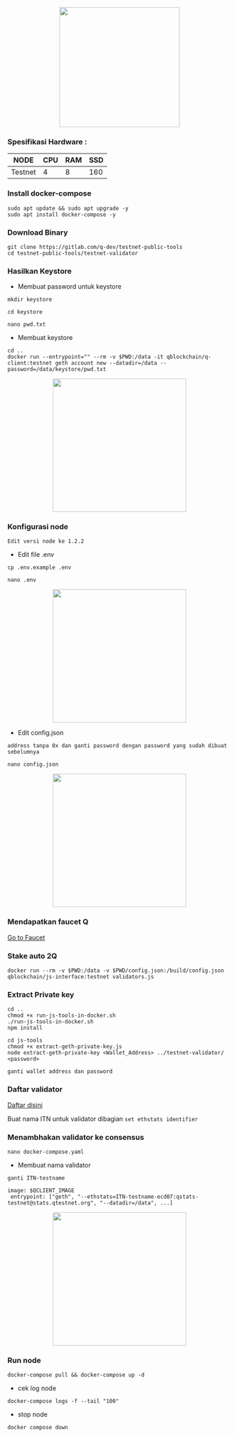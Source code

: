 <p align="center">
  <img width="270" height="auto" src="https://user-images.githubusercontent.com/108969749/201537323-e380f751-fdf5-4e2a-98c7-7139664e2df3.png">
</p>

### Spesifikasi Hardware :
NODE  | CPU     | RAM      | SSD     |
| ------------- | ------------- | ------------- | -------- |
| Testnet | 4          | 8         | 160  |

### Install docker-compose
```
sudo apt update && sudo apt upgrade -y
sudo apt install docker-compose -y
```

### Download Binary
```
git clone https://gitlab.com/q-dev/testnet-public-tools
cd testnet-public-tools/testnet-validator
```
### Hasilkan Keystore
* Membuat password untuk keystore
```
mkdir keystore
```
```
cd keystore
```
```
nano pwd.txt
```
* Membuat keystore
```
cd ..
docker run --entrypoint="" --rm -v $PWD:/data -it qblockchain/q-client:testnet geth account new --datadir=/data --password=/data/keystore/pwd.txt
```
<p align="center">
  <img width="300" height="auto" src="https://user-images.githubusercontent.com/108969749/206828337-cbf54418-1cb1-4b38-a6dc-c5cff918fc5f.jpg">
</p>

### Konfigurasi node
`Edit versi node ke 1.2.2`
 * Edit file .env
```
cp .env.example .env
```
```
nano .env
```
<p align="center">
  <img width="300" height="auto" src="https://user-images.githubusercontent.com/108969749/206828444-af548308-e993-4704-b7ff-f4df3e2fdfee.jpg">
</p>

  * Edit config.json

`address tanpa 0x dan ganti password dengan password yang sudah dibuat sebelumnya`
```
nano config.json
```
<p align="center">
  <img width="300" height="auto" src="https://user-images.githubusercontent.com/108969749/206828546-b560236b-68c6-405b-9865-4c82fc18475e.jpg">
</p>

### Mendapatkan faucet Q

[Go to Faucet](https://faucet.qtestnet.org/)

### Stake auto 2Q 
```
docker run --rm -v $PWD:/data -v $PWD/config.json:/build/config.json qblockchain/js-interface:testnet validators.js
```
### Extract Private key
```
cd ..
chmod +x run-js-tools-in-docker.sh
./run-js-tools-in-docker.sh
npm install
```
```
cd js-tools
chmod +x extract-geth-private-key.js
node extract-geth-private-key <Wallet_Address> ../testnet-validator/ <password>
```
`ganti wallet address dan password`

### Daftar validator

[Daftar disini](https://itn.qdev.li/)

Buat nama ITN untuk validator dibagian `set ethstats identifier`
 
### Menambhakan validator ke consensus
```
nano docker-compose.yaml
```
* Membuat nama validator

`ganti ITN-testname`
```
image: $QCLIENT_IMAGE
 entrypoint: ["geth", "--ethstats=ITN-testname-ecd07:qstats-testnet@stats.qtestnet.org", "--datadir=/data", ...]
```
<p align="center">
  <img width="300" height="auto" src="https://user-images.githubusercontent.com/108969749/206828856-c9e41f64-ccc5-4b4f-9585-90728741f2b9.jpg">
</p>

### Run node
```
docker-compose pull && docker-compose up -d
```
 * cek log node
```
docker-compose logs -f --tail "100"
```
 * stop node
```
docker compose down
```
